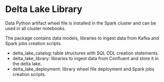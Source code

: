 # Delta Lake Library

Data Python artifact wheel file is installed in the Spark cluster and can be used in all cluster notebooks.

The package contains data models, libraries to ingest data from Kafka and Spark jobs creation scripts.
- delta_lake_catalog: table structures with SQL DDL creation statements.
- delta_lake_library: libraries to ingest data from Confluent and store it in the delta lake.
- delta_lake_deployment: library wheel file deployment and Spark jobs creation scripts.
